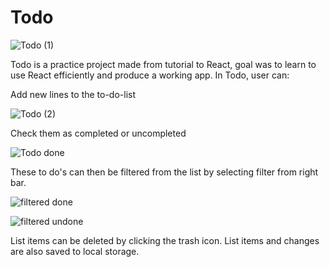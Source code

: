 # Todo

![Todo (1)](https://user-images.githubusercontent.com/68552044/97698691-9407ba00-1ab1-11eb-9d7d-b5824e121b9f.PNG)

Todo is a practice project made from tutorial to React, goal was to learn to use React efficiently and produce a working app.
In Todo, user can:

Add new lines to the to-do-list

![Todo (2)](https://user-images.githubusercontent.com/68552044/97698853-e21cbd80-1ab1-11eb-96fa-1f3116e3d799.PNG)


Check them as completed or uncompleted

![Todo done](https://user-images.githubusercontent.com/68552044/97698902-f791e780-1ab1-11eb-96c6-8c39075facb3.PNG)


These to do's can then be filtered from the list by selecting
filter from right bar. 


![filtered done](https://user-images.githubusercontent.com/68552044/97698977-18f2d380-1ab2-11eb-86dd-f70767fe5558.PNG)


![filtered undone](https://user-images.githubusercontent.com/68552044/97699001-2314d200-1ab2-11eb-8cf3-ba7da811265d.PNG)

List items can be deleted by clicking the trash icon.
List items and changes are also saved to local storage.
